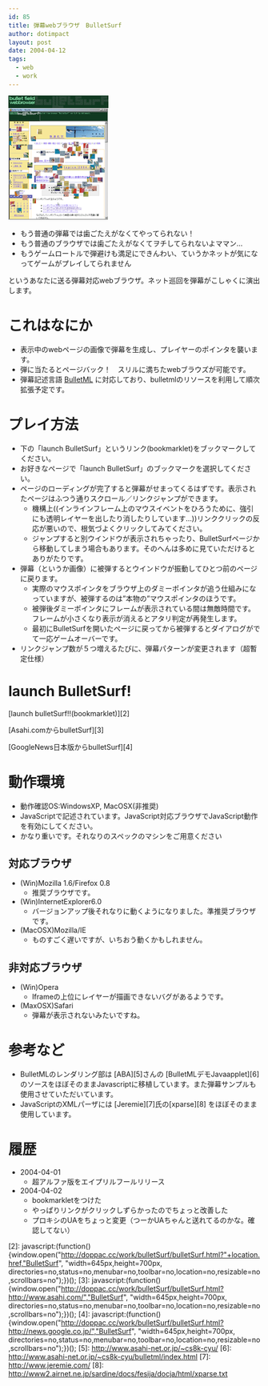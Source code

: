 ```yaml
---
id: 85
title: 弾幕webブラウザ　BulletSurf
author: dotimpact
layout: post
date: 2004-04-12
tags:
  - web
  - work
---
```

<img class="img_R" src='/hexo/images/wp-content/uploads/2008/02/bulletsurf.gif' alt='bulletsurf.gif' />

  * もう普通の弾幕では歯ごたえがなくてやってられない！
  * もう普通のブラウザでは歯ごたえがなくてヲチしてられないよママン…
  * もうゲームロートルで弾避けも満足にできんわい、ていうかネットが気になってゲームがプレイしてられません

というあなたに送る弾幕対応webブラウザ。ネット巡回を弾幕がこしゃくに演出します。

# これはなにか

  * 表示中のwebページの画像で弾幕を生成し、プレイヤーのポインタを襲います。
  * 弾に当たるとページバック！　スリルに満ちたwebブラウズが可能です。
  * 弾幕記述言語 [BulletML][1] に対応しており、bulletmlのリソースを利用して順次拡張予定です。

# プレイ方法

  * 下の「launch BulletSurf」というリンク(bookmarklet)をブックマークしてください。
  * お好きなページで「launch BulletSurf」のブックマークを選択してください。
  * ページのローディングが完了すると弾幕がせまってくるはずです。表示されたページはふつう通りスクロール／リンクジャンプができます。 
      * 機構上((インラインフレーム上のマウスイベントをひろうために、強引にも透明レイヤーを出したり消したりしています…))リンククリックの反応が悪いので、根気づよくクリックしてみてください。
      * ジャンプすると別ウインドウが表示されちゃったり、BulletSurfページから移動してしまう場合もあります。そのへんは多めに見ていただけるとありがたりです。
  * 弾幕（というか画像）に被弾するとウインドウが振動してひとつ前のページに戻ります。 
      * 実際のマウスポインタをブラウザ上のダミーポインタが追う仕組みになっていますが、被弾するのは&#8221;本物の&#8221;マウスポインタのほうです。
      * 被弾後ダミーポインタにフレームが表示されている間は無敵時間です。フレームが小さくなり表示が消えるとアタリ判定が再発生します。
      * 最初にBulletSurfを開いたページに戻ってから被弾するとダイアログがでて一応ゲームオーバーです。
  * リンクジャンプ数が５つ増えるたびに、弾幕パターンが変更されます（超暫定仕様）

# launch BulletSurf!

[launch bulletSurf!!(bookmarklet)][2]

[Asahi.comからbulletSurf][3]

[GoogleNews日本版からbulletSurf][4]

# 動作環境

  * 動作確認OS:WindowsXP, MacOSX(非推奨)
  * JavaScriptで記述されています。JavaScript対応ブラウザでJavaScript動作を有効にしてください。
  * かなり重いです。それなりのスペックのマシンをご用意ください

## 対応ブラウザ

  * (Win)Mozilla 1.6/Firefox 0.8 
      * 推奨ブラウザです。
  * (Win)InternetExplorer6.0 
      * バージョンアップ後それなりに動くようになりました。準推奨ブラウザです。
  * (MacOSX)Mozilla/IE 
      * ものすごく遅いですが、いちおう動くかもしれません。

## 非対応ブラウザ

  * (Win)Opera 
      * Iframeの上位にレイヤーが描画できないバグがあるようです。
  * (MaxOSX)Safari 
      * 弾幕が表示されないみたいですね。

# 参考など

  * BulletMLのレンダリング部は [ABA][5]さんの [BulletMLデモJavaapplet][6] のソースをほぼそのままJavascriptに移植しています。また弾幕サンプルも使用させていただいています。
  * JavaScriptのXMLパーザには [Jeremie][7]氏の[xparse][8] をほぼそのまま使用しています。

# 履歴

  * 2004-04-01 
      * 超アルファ版をエイプリルフールリリース
  * 2004-04-02 
      * bookmarkletをつけた
      * やっぱりリンクがクリックしずらかったのでちょっと改善した
      * プロキシのUAをちょっと変更（つーかUAちゃんと送れてるのかな。確認してない）

 [1]: http://www.asahi-net.or.jp/~cs8k-cyu/bulletml/
 [2]: javascript:(function(){window.open("http://doppac.cc/work/bulletSurf/bulletSurf.html?"+location.href,"BulletSurf", "width=645px,height=700px, directories=no,status=no,menubar=no,toolbar=no,location=no,resizable=no,scrollbars=no");})();
 [3]: javascript:(function(){window.open("http://doppac.cc/work/bulletSurf/bulletSurf.html?http://www.asahi.com/","BulletSurf", "width=645px,height=700px, directories=no,status=no,menubar=no,toolbar=no,location=no,resizable=no,scrollbars=no");})();
 [4]: javascript:(function(){window.open("http://doppac.cc/work/bulletSurf/bulletSurf.html?http://news.google.co.jp/","BulletSurf", "width=645px,height=700px, directories=no,status=no,menubar=no,toolbar=no,location=no,resizable=no,scrollbars=no");})();
 [5]: http://www.asahi-net.or.jp/~cs8k-cyu/
 [6]: http://www.asahi-net.or.jp/~cs8k-cyu/bulletml/index.html
 [7]: http://www.jeremie.com/
 [8]: http://www2.airnet.ne.jp/sardine/docs/fesija/docja/html/xparse.txt
